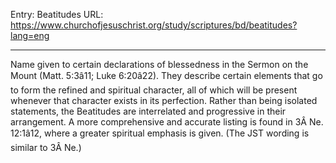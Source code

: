 Entry: Beatitudes
URL: https://www.churchofjesuschrist.org/study/scriptures/bd/beatitudes?lang=eng

---

Name given to certain declarations of blessedness in the Sermon on the Mount (Matt. 5:3â11; Luke 6:20â22). They describe certain elements that go to form the refined and spiritual character, all of which will be present whenever that character exists in its perfection. Rather than being isolated statements, the Beatitudes are interrelated and progressive in their arrangement. A more comprehensive and accurate listing is found in 3Â Ne. 12:1â12, where a greater spiritual emphasis is given. (The JST wording is similar to 3Â Ne.)
